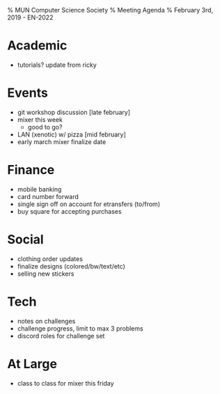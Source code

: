 % MUN Computer Science Society
% Meeting Agenda
% February 3rd, 2019 - EN-2022

# Academic

* tutorials? update from ricky

# Events

* git workshop discussion [late february]
* mixer this week
  * good to go?
* LAN (xenotic) w/ pizza [mid february]
* early march mixer finalize date

# Finance

* mobile banking
* card number forward
* single sign off on account for etransfers (to/from)
* buy square for accepting purchases

# Social

* clothing order updates
* finalize designs (colored/bw/text/etc)
* selling new stickers

# Tech

* notes on challenges
* challenge progress, limit to max 3 problems
* discord roles for challenge set 

# At Large

* class to class for mixer this friday